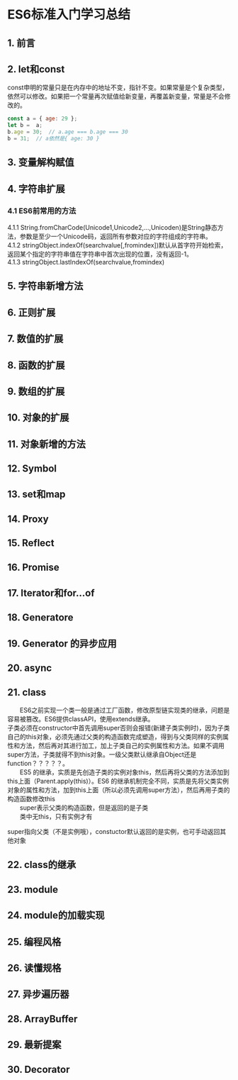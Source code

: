# ES6标准入门学习总结  

## 1. 前言  

## 2. let和const  

const申明的常量只是在内存中的地址不变，指针不变。如果常量是个复杂类型，依然可以修改。如果把一个常量再次赋值给新变量，再覆盖新变量，常量是不会修改的。  

``` js  
const a = { age: 29 };
let b =  a;
b.age = 30;  // a.age === b.age === 30
b = 31;  // a依然是{ age: 30 }
```

## 3. 变量解构赋值  

## 4. 字符串扩展  

### 4.1 ES6前常用的方法  

4.1.1 String.fromCharCode(Unicode1,Unicode2,...,Unicoden)是String静态方法，参数是至少一个Unicode码，返回所有参数对应的字符组成的字符串。  
4.1.2 stringObject.indexOf(searchvalue[,fromindex])默认从首字符开始检索，返回某个指定的字符串值在字符串中首次出现的位置，没有返回-1。  
4.1.3 stringObject.lastIndexOf(searchvalue,fromindex)  

## 5. 字符串新增方法  

## 6. 正则扩展  

## 7. 数值的扩展  

## 8. 函数的扩展  

## 9. 数组的扩展  

## 10. 对象的扩展  

## 11. 对象新增的方法  

## 12. Symbol  

## 13. set和map  

## 14. Proxy  

## 15. Reflect  

## 16. Promise  

## 17. Iterator和for...of  

## 18. Generatore  

## 19. Generator 的异步应用  

## 20. async  

## 21. class

&emsp;&emsp;ES6之前实现一个类一般是通过工厂函数，修改原型链实现类的继承，问题是容易被篡改。ES6提供classAPI，使用extends继承。  
子类必须在constructor中首先调用super否则会报错(新建子类实例时)，因为子类自己的this对象，必须先通过父类的构造函数完成塑造，得到与父类同样的实例属性和方法，然后再对其进行加工，加上子类自己的实例属性和方法。如果不调用super方法，子类就得不到this对象。一级父类默认继承自Object还是function？？？？？。  
&emsp;&emsp;ES5 的继承，实质是先创造子类的实例对象this，然后再将父类的方法添加到this上面（Parent.apply(this)）。ES6 的继承机制完全不同，实质是先将父类实例对象的属性和方法，加到this上面（所以必须先调用super方法），然后再用子类的构造函数修改this  
&emsp;&emsp;super表示父类的构造函数，但是返回的是子类  
&emsp;&emsp;类中无this，只有实例才有

super指向父类（不是实例哦），constuctor默认返回的是实例，也可手动返回其他对象

## 22. class的继承  

## 23. module  

## 24. module的加载实现  

## 25. 编程风格  

## 26. 读懂规格  

## 27. 异步遍历器  

## 28. ArrayBuffer  

## 29. 最新提案  

## 30. Decorator  
